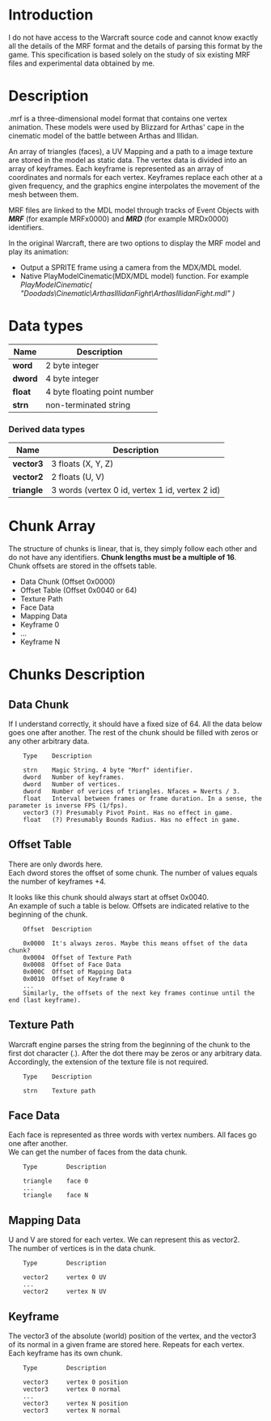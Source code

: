 # Introduction

I do not have access to the Warcraft source code and cannot know exactly all the details of the MRF format and the details of parsing this format by the game. This specification is based solely on the study of six existing MRF files and experimental data obtained by me.

# Description

.mrf is a three-dimensional model format that contains one vertex animation. These models were used by Blizzard for Arthas' cape in the cinematic model of the battle between Arthas and Illidan.

An array of triangles (faces), a UV Mapping and a path to a image texture are stored in the model as static data.
The vertex data is divided into an array of keyframes. Each keyframe is represented as an array of coordinates and normals for each vertex. Keyframes replace each other at a given frequency, and the graphics engine interpolates the movement of the mesh between them.  

MRF files are linked to the MDL model through tracks of Event Objects with ***MRF*** (for example MRFx0000) and ***MRD*** (for example MRDx0000) identifiers.

In the original Warcraft, there are two options to display the MRF model and play its animation:
- Output a SPRITE frame using a camera from the MDX/MDL model.
- Native PlayModelCinematic(MDX/MDL model) function.  For example *PlayModelCinematic( "Doodads\\Cinematic\\ArthasIllidanFight\\ArthasIllidanFight.mdl" )*

# Data types

| Name  | Description |
|------|-------|
| **word** | 2 byte integer |
| **dword** | 4 byte integer |
| **float** | 4 byte floating point number |
| **strn** | non-terminated string  |

### Derived data types
| Name  | Description |
|------|-------|
| **vector3** | 3 floats (X, Y, Z) |
| **vector2** | 2 floats (U, V) |
| **triangle** | 3 words (vertex 0 id, vertex 1 id, vertex 2 id) |



# Chunk Array
The structure of chunks is linear, that is, they simply follow each other and do not have any identifiers. **Chunk lengths must be a multiple of 16**.  
Chunk offsets are stored in the offsets table.

- Data Chunk (Offset 0x0000) 
- Offset Table (Offset 0x0040 or 64) 
- Texture Path
- Face Data
- Mapping Data
- Keyframe 0
- ...
- Keyframe N

# Chunks Description


## Data Chunk
If I understand correctly, it should have a fixed size of 64. 
All the data below goes one after another. The rest of the chunk should be filled with zeros or any other arbitrary data.
    
        Type    Description

        strn    Magic String. 4 byte "Morf" identifier.
        dword   Number of keyframes.
        dword   Number of vertices.
        dword   Number of verices of triangles. Nfaces = Nverts / 3.
        float   Interval between frames or frame duration. In a sense, the parameter is inverse FPS (1/fps).
        vector3 (?) Presumably Pivot Point. Has no effect in game.
        float   (?) Presumably Bounds Radius. Has no effect in game.

## Offset Table
There are only dwords here.  
Each dword stores the offset of some chunk. The number of values equals the number of keyframes +4.  

It looks like this chunk should always start at offset 0x0040.  
An example of such a table is below. Offsets are indicated relative to the beginning of the chunk.
        
        Offset  Description

        0x0000  It's always zeros. Maybe this means offset of the data chunk?
        0x0004  Offset of Texture Path
        0x0008  Offset of Face Data
        0x000C  Offset of Mapping Data
        0x0010  Offset of Keyframe 0
        ...
        Similarly, the offsets of the next key frames continue until the end (last keyframe).

## Texture Path
Warcraft engine parses the string from the beginning of the chunk to the first dot character (.). 
After the dot there may be zeros or any arbitrary data. Accordingly, the extension of the texture file is not required.

        Type    Description

        strn    Texture path

## Face Data
Each face is represented as three words with vertex numbers. All faces go one after another.  
We can get the number of faces from the data chunk.

        Type        Description

        triangle    face 0 
        ...
        triangle    face N 

## Mapping Data
U and V are stored for each vertex. We can represent this as vector2.  
The number of vertices is in the data chunk.

        Type        Description

        vector2     vertex 0 UV
        ...
        vector2     vertex N UV

## Keyframe 
The vector3 of the absolute (world) position of the vertex, and the vector3 of its normal in a given frame are stored here. Repeats for each vertex.  
Each keyframe has its own chunk.

        Type        Description

        vector3     vertex 0 position 
        vector3     vertex 0 normal 
        ...
        vector3     vertex N position 
        vector3     vertex N normal 
    




